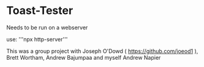 # Toast-Tester

Needs to be run on a webserver 

use:   '''npx http-server'''

This was a group project with Joseph O'Dowd ( https://github.com/joeod1 ), Brett Wortham, Andrew Bajumpaa and myself Andrew Napier
